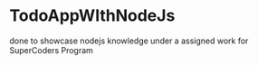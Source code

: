 # TodoAppWIthNodeJs
done to showcase nodejs knowledge under a assigned work for SuperCoders Program
